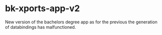 # bk-xports-app-v2
New version of the bachelors degree app as for the previous the generation of databindings has malfunctioned.
